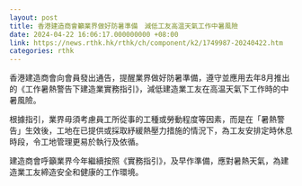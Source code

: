 ```yaml
---
layout: post
title: 香港建造商會籲業界做好防暑準備　減低工友高温天氣工作中暑風險
date: 2024-04-22 16:06:17.000000000 +08:00
link: https://news.rthk.hk/rthk/ch/component/k2/1749987-20240422.htm
categories: rthk
---
```


香港建造商會向會員發出通告，提醒業界做好防暑準備，遵守並應用去年8月推出的《工作暑熱警告下建造業實務指引》，減低建造業工友在高温天氣下工作時的中暑風險。

根據指引，業界毋須考慮員工所從事的工種或勞動程度等因素，而是在「暑熱警告」生效後，工地在已提供或採取紓緩熱壓力措施的情況下，為工友安排定時休息時段，令工地管理更易於執行及依循。

建造商會呼籲業界今年繼續按照《實務指引》，及早作準備，應對暑熱天氣，為建造業工友締造安全和健康的工作環境。
